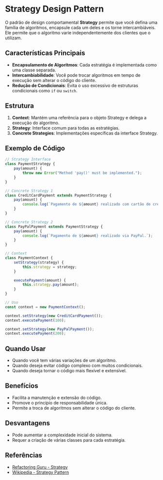 # Strategy Design Pattern

O padrão de design comportamental **Strategy** permite que você defina uma família de algoritmos, encapsule cada um deles e os torne intercambiáveis. Ele permite que o algoritmo varie independentemente dos clientes que o utilizam.

## Características Principais

- **Encapsulamento de Algoritmos**: Cada estratégia é implementada como uma classe separada.
- **Intercambiabilidade**: Você pode trocar algoritmos em tempo de execução sem alterar o código do cliente.
- **Redução de Condicionais**: Evita o uso excessivo de estruturas condicionais como `if` ou `switch`.

## Estrutura

1. **Context**: Mantém uma referência para o objeto Strategy e delega a execução do algoritmo.
2. **Strategy**: Interface comum para todas as estratégias.
3. **Concrete Strategies**: Implementações específicas da interface Strategy.

## Exemplo de Código

```javascript
// Strategy Interface
class PaymentStrategy {
    pay(amount) {
        throw new Error("Method 'pay()' must be implemented.");
    }
}

// Concrete Strategy 1
class CreditCardPayment extends PaymentStrategy {
    pay(amount) {
        console.log(`Pagamento de ${amount} realizado com cartão de crédito.`);
    }
}

// Concrete Strategy 2
class PayPalPayment extends PaymentStrategy {
    pay(amount) {
        console.log(`Pagamento de ${amount} realizado via PayPal.`);
    }
}

// Context
class PaymentContext {
    setStrategy(strategy) {
        this.strategy = strategy;
    }

    executePayment(amount) {
        this.strategy.pay(amount);
    }
}

// Uso
const context = new PaymentContext();

context.setStrategy(new CreditCardPayment());
context.executePayment(100);

context.setStrategy(new PayPalPayment());
context.executePayment(200);
```

## Quando Usar

- Quando você tem várias variações de um algoritmo.
- Quando deseja evitar código complexo com muitos condicionais.
- Quando deseja tornar o código mais flexível e extensível.

## Benefícios

- Facilita a manutenção e extensão do código.
- Promove o princípio de responsabilidade única.
- Permite a troca de algoritmos sem alterar o código do cliente.

## Desvantagens

- Pode aumentar a complexidade inicial do sistema.
- Requer a criação de várias classes para cada estratégia.

## Referências

- [Refactoring Guru - Strategy](https://refactoring.guru/design-patterns/strategy)
- [Wikipedia - Strategy Pattern](https://en.wikipedia.org/wiki/Strategy_pattern)

